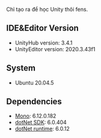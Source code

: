 Chỉ tạo ra để học Unity thôi fens.
## IDE&Editor Version
* UnityHub version: 3.4.1
* UnityEditor version: 2020.3.43f1

## System
* Ubuntu 20.04.5

## Dependencies
* [Mono](https://www.mono-project.com/): 6.12.0.182
* [dotNet SDK](https://learn.microsoft.com/en-us/dotnet/core/install/linux-ubuntu#2004): 6.0.404
* [dotNet runtime](https://learn.microsoft.com/en-us/dotnet/core/install/linux-ubuntu#2004): 6.0.12